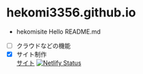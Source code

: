 # hekomi3356.github.io
- hekomisite Hello README.md
- [ ] クラウドなどの機能
- [x] サイト制作  
 [サイト](https://hekomisites.netlify.app/)
[![Netlify Status](https://api.netlify.com/api/v1/badges/79098066-04e0-4a7b-b617-7f679ddc8d2c/deploy-status)](https://app.netlify.com/sites/hekomisites/deploys)
